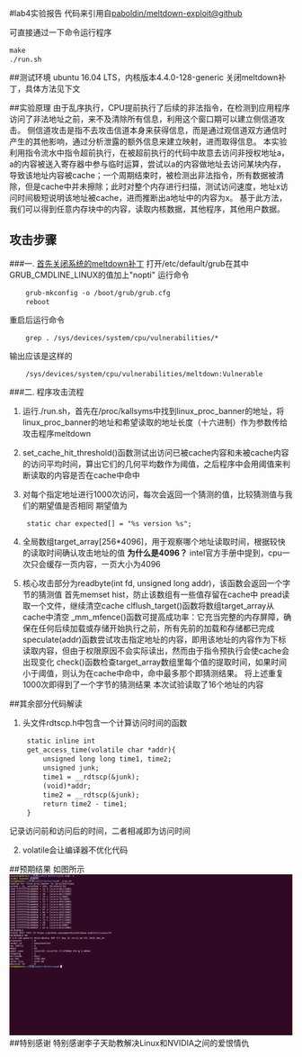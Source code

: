 #lab4实验报告
代码来引用自[paboldin/meltdown-exploit@github](https://github.com/paboldin/meltdown-exploit) 

可直接通过一下命令运行程序

	make
	./run.sh

##测试环境
ubuntu 16.04 LTS，内核版本4.4.0-128-generic
关闭meltdown补丁，具体方法见下文

##实验原理
由于乱序执行，CPU提前执行了后续的非法指令，在检测到应用程序访问了非法地址之前，来不及清除所有信息，利用这个窗口期可以建立侧信道攻击。
侧信道攻击是指不去攻击信道本身来获得信息，而是通过观信道双方通信时产生的其他影响，通过分析泄露的额外信息来建立映射，进而取得信息。
 本实验利用指令流水中指令超前执行，在被超前执行的代码中故意去访问非授权地址a，a的内容被送入寄存器中参与临时运算，尝试以a的内容做地址去访问某块内存，导致该地址内容被cache；一个周期结束时，被检测出非法指令，所有数据被清除，但是cache中并未擦除；此时对整个内存进行扫描，测试访问速度，地址x访问时间极短说明该地址被cache，进而推断出a地址中的内容为x。
 基于此方法，我们可以得到任意内存块中的内容，读取内核数据，其他程序，其他用户数据。
 
## 攻击步骤
###一. [首先关闭系统的meltdown补丁](https://community.spiceworks.com/topic/2108250-meltdown-patch-disable-fedora-27) 
打开/etc/default/grub在其中GRUB_CMDLINE_LINUX的值加上"nopti"
运行命令
		
		grub-mkconfig -o /boot/grub/grub.cfg
		reboot
重启后运行命令
		
		grep . /sys/devices/system/cpu/vulnerabilities/*
输出应该是这样的
		
		/sys/devices/system/cpu/vulnerabilities/meltdown:Vulnerable

###二. 程序攻击流程

1. 运行./run.sh，首先在/proc/kallsyms中找到linux_proc_banner的地址，将linux_proc_banner的地址和希望读取的地址长度（十六进制）作为参数传给攻击程序meltdown

2. set_cache_hit_threshold()函数测试出访问已被cache内容和未被cache内容的访问平均时间，算出它们的几何平均数作为阈值，之后程序中会用阈值来判断读取的内容是否在cache中命中

3. 对每个指定地址进行1000次访问，每次会返回一个猜测的值，比较猜测值与我们的期望值是否相同
期望值为

		static char expected[] = "%s version %s";

4. 全局数组target_array[256*4096]，用于观察哪个地址读取时间，根据较快的读取时间确认攻击地址的值
**为什么是4096？**
intel官方手册中提到，cpu一次只会缓存一页内容，一页大小为4096

5. 核心攻击部分为readbyte(int fd, unsigned long addr)，该函数会返回一个字节的猜测值
首先memset hist，防止该数组有一些值存留在cache中
pread读取一个文件，继续清空cache
clflush_target()函数将数组target_array从cache中清空
_mm_mfence()函数可提高成功率：它充当完整的内存屏障，确保在任何后续加载或存储开始执行之前，所有先前的加载和存储都已完成
speculate(addr)函数尝试攻击指定地址的内容，即用该地址的内容作为下标读取内容，但由于权限原因不会实际读出，然而由于指令预执行会使cache会出现变化
check()函数检查target_array数组里每个值的提取时间，如果时间小于阈值，则认为在cache中命中，命中最多那个即猜测结果。
将上述重复1000次即得到了一个字节的猜测结果
本次试验读取了16个地址的内容

##其余部分代码解读

1. 头文件rdtscp.h中包含一个计算访问时间的函数

		static inline int
		get_access_time(volatile char *addr){
			unsigned long long time1, time2;
			unsigned junk;
			time1 = __rdtscp(&junk);
			(void)*addr;
			time2 = __rdtscp(&junk);
			return time2 - time1;
		}
记录访问前和访问后的时间，二者相减即为访问时间

2. volatile会让编译器不优化代码


##预期结果
如图所示
![result](pictures/result.png  "result")
##特别感谢
特别感谢李子天助教解决Linux和NVIDIA之间的爱恨情仇
